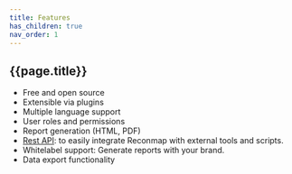 ```yaml
---
title: Features
has_children: true
nav_order: 1
---
```


## {{page.title}}

- Free and open source
- Extensible via plugins
- Multiple language support
- User roles and permissions
- Report generation (HTML, PDF)
- [Rest API](https://petstore.swagger.io/?url=https://raw.githubusercontent.com/Reconmap/api-backend/master/docs/openapi.yaml): to easily integrate Reconmap with external tools and scripts.
- Whitelabel support: Generate reports with your brand.
- Data export functionality

